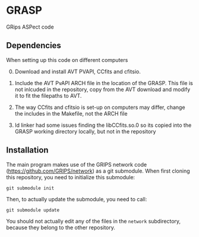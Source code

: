 GRASP
=====

GRips ASPect code 

Dependencies
------------
When setting up this code on different computers

0. Download and install AVT PVAPI, CCfits and cfitsio. 

1. Include the AVT PvAPI ARCH file in the location of the GRASP. This file is not inlcuded in the repository, copy from the AVT download and modify it to fit the filepaths to AVT.

2. The way CCfits and cfitsio is set-up on computers may differ, change the includes in the Makefile, not the ARCH file

3. ld linker had some issues finding the libCCfits.so.0 so its copied into the GRASP working directory locally, but not in the repository

Installation
------------
The main program makes use of the GRIPS network code (https://github.com/GRIPS/network) as a git submodule.  When first cloning this repository, you need to initialize this submodule:

    git submodule init

Then, to actually update the submodule, you need to call:

    git submodule update

You should not actually edit any of the files in the `network` subdirectory, because they belong to the other repository.

